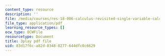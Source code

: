 ```yaml
---
content_type: resource
description: ''
file: /media/courses/res-18-006-calculus-revisited-single-variable-calculus-fall-2010/83d17f6ca82d83488277644dfc0c6629_jUkuRYDU4jA.pdf
file_type: application/pdf
learning_resource_types: []
ocw_type: OCWFile
resourcetype: Document
title: 3play pdf file
uid: 83d17f6c-a82d-8348-8277-644dfc0c6629
---
```

